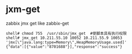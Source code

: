 # jxm-get
zabbix jmx get like zabbix-get


```
shell# chmod 755  /usr/sbin/jmx_get  #使脚本具有执行权限
shell# jmx_get 10.211.55.10 10052 10.211.55.9 10053 'jmx[\"java.lang:type=Memory\",HeapMemoryUsage.used]'
{"data":[{"value":"8701688"}],"response":"success"}
```
